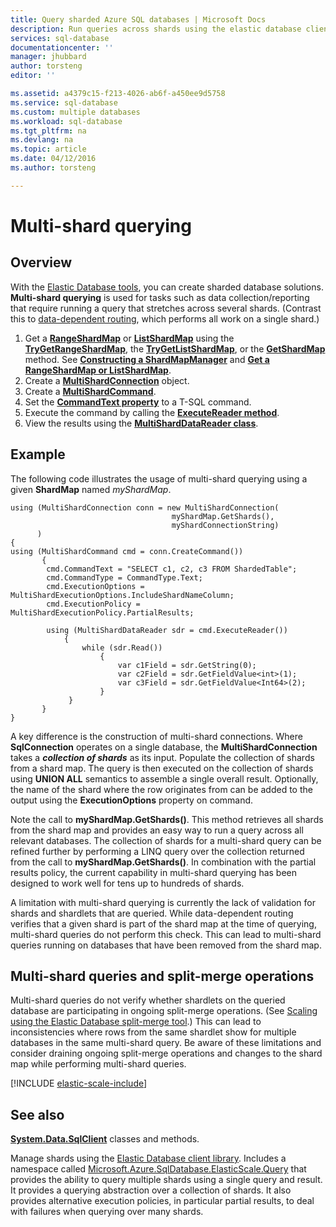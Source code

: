 ```yaml
---
title: Query sharded Azure SQL databases | Microsoft Docs
description: Run queries across shards using the elastic database client library.
services: sql-database
documentationcenter: ''
manager: jhubbard
author: torsteng
editor: ''

ms.assetid: a4379c15-f213-4026-ab6f-a450ee9d5758
ms.service: sql-database
ms.custom: multiple databases
ms.workload: sql-database
ms.tgt_pltfrm: na
ms.devlang: na
ms.topic: article
ms.date: 04/12/2016
ms.author: torsteng

---
```

# Multi-shard querying
## Overview
With the [Elastic Database tools](sql-database-elastic-scale-introduction.md), you can create sharded database solutions. **Multi-shard querying** is used for tasks such as data collection/reporting that require running a query that stretches across several shards. (Contrast this to [data-dependent routing](sql-database-elastic-scale-data-dependent-routing.md), which performs all work on a single shard.) 

1. Get a [**RangeShardMap**](https://msdn.microsoft.com/library/azure/dn807318.aspx) or [**ListShardMap**](https://msdn.microsoft.com/library/azure/dn807370.aspx) using the [**TryGetRangeShardMap**](https://msdn.microsoft.com/library/azure/microsoft.azure.sqldatabase.elasticscale.shardmanagement.shardmapmanager.trygetrangeshardmap.aspx), the [**TryGetListShardMap**](https://msdn.microsoft.com/library/azure/microsoft.azure.sqldatabase.elasticscale.shardmanagement.shardmapmanager.trygetlistshardmap.aspx), or the [**GetShardMap**](https://msdn.microsoft.com/library/azure/microsoft.azure.sqldatabase.elasticscale.shardmanagement.shardmapmanager.getshardmap.aspx) method. See [**Constructing a ShardMapManager**](sql-database-elastic-scale-shard-map-management.md#constructing-a-shardmapmanager) and [**Get a RangeShardMap or ListShardMap**](sql-database-elastic-scale-shard-map-management.md#get-a-rangeshardmap-or-listshardmap).
2. Create a **[MultiShardConnection](https://msdn.microsoft.com/library/azure/microsoft.azure.sqldatabase.elasticscale.query.multishardconnection.aspx)** object.
3. Create a **[MultiShardCommand](https://msdn.microsoft.com/library/azure/microsoft.azure.sqldatabase.elasticscale.query.multishardcommand.aspx)**. 
4. Set the **[CommandText property](https://msdn.microsoft.com/library/azure/microsoft.azure.sqldatabase.elasticscale.query.multishardcommand.commandtext.aspx#P:Microsoft.Azure.SqlDatabase.ElasticScale.Query.MultiShardCommand.CommandText)** to a T-SQL command.
5. Execute the command by calling the **[ExecuteReader method](https://msdn.microsoft.com/library/azure/microsoft.azure.sqldatabase.elasticscale.query.multishardcommand.executereader.aspx)**.
6. View the results using the **[MultiShardDataReader class](https://msdn.microsoft.com/library/azure/microsoft.azure.sqldatabase.elasticscale.query.multisharddatareader.aspx)**. 

## Example
The following code illustrates the usage of multi-shard querying using a given **ShardMap** named *myShardMap*. 

    using (MultiShardConnection conn = new MultiShardConnection( 
                                        myShardMap.GetShards(), 
                                        myShardConnectionString) 
          ) 
    { 
    using (MultiShardCommand cmd = conn.CreateCommand())
           { 
            cmd.CommandText = "SELECT c1, c2, c3 FROM ShardedTable"; 
            cmd.CommandType = CommandType.Text; 
            cmd.ExecutionOptions = MultiShardExecutionOptions.IncludeShardNameColumn; 
            cmd.ExecutionPolicy = MultiShardExecutionPolicy.PartialResults; 

            using (MultiShardDataReader sdr = cmd.ExecuteReader()) 
                { 
                    while (sdr.Read())
                        { 
                            var c1Field = sdr.GetString(0); 
                            var c2Field = sdr.GetFieldValue<int>(1); 
                            var c3Field = sdr.GetFieldValue<Int64>(2);
                        } 
                 } 
           } 
    } 


A key difference is the construction of multi-shard connections. Where **SqlConnection** operates on a single database, the **MultiShardConnection** takes a ***collection of shards*** as its input. Populate the collection of shards from a shard map. The query is then executed on the collection of shards using **UNION ALL** semantics to assemble a single overall result. Optionally, the name of the shard where the row originates from can be added to the output using the **ExecutionOptions** property on command. 

Note the call to **myShardMap.GetShards()**. This method retrieves all shards from the shard map and provides an easy way to run a query across all relevant databases. The collection of shards for a multi-shard query can be refined further by performing a LINQ query over the collection returned from the call to **myShardMap.GetShards()**. In combination with the partial results policy, the current capability in multi-shard querying has been designed to work well for tens up to hundreds of shards.

A limitation with multi-shard querying is currently the lack of validation for shards and shardlets that are queried. While data-dependent routing verifies that a given shard is part of the shard map at the time of querying, multi-shard queries do not perform this check. This can lead to multi-shard queries running on databases that have  been removed from the shard map.

## Multi-shard queries and split-merge operations
Multi-shard queries do not verify whether shardlets on the queried database are participating in ongoing split-merge operations. (See [Scaling using the Elastic Database split-merge tool](sql-database-elastic-scale-overview-split-and-merge.md).) This can lead to inconsistencies where rows from the same shardlet show for multiple databases in the same multi-shard query. Be aware of these limitations and consider draining ongoing split-merge operations and changes to the shard map while performing multi-shard queries.

[!INCLUDE [elastic-scale-include](../../includes/elastic-scale-include.md)]

## See also
**[System.Data.SqlClient](http://msdn.microsoft.com/library/System.Data.SqlClient.aspx)** classes and methods.

Manage shards using the [Elastic Database client library](sql-database-elastic-database-client-library.md). Includes a  namespace called [Microsoft.Azure.SqlDatabase.ElasticScale.Query](https://msdn.microsoft.com/library/azure/microsoft.azure.sqldatabase.elasticscale.query.aspx) that provides the ability to query multiple shards using a single query and result. It provides a querying abstraction over a collection of shards. It also provides alternative execution policies, in particular partial results, to deal with failures when querying over many shards.  

